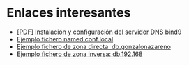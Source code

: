 # Enlaces interesantes

* [[PDF] Instalación y configuración del servidor DNS bind9](https://github.com/josedom24/serviciosgm_doc/blob/master/linux/dns/doc/dns-1.pdf)
* [Ejemplo fichero named.conf.local](named.txt)
* [Ejemplo fichero de zona directa: db.gonzalonazareno](directa.txt)
* [Ejemplo fichero de zona inversa: db.192.168](inversa.txt)